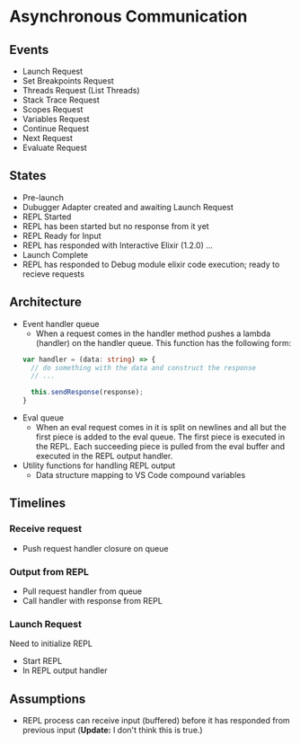 # Asynchronous Communication

## Events

* Launch Request
* Set Breakpoints Request
* Threads Request (List Threads)
* Stack Trace Request
* Scopes Request
* Variables Request
* Continue Request
* Next Request
* Evaluate Request

## States

* Pre-launch
 * Dubugger Adapter created and awaiting Launch Request
* REPL Started
 * REPL has been started but no response from it yet
* REPL Ready for Input
 * REPL has responded with Interactive Elixir (1.2.0) ...
* Launch Complete
 * REPL has responded to Debug module elixir code execution; ready to recieve requests

## Architecture

* Event handler queue
  * When a request comes in the handler method pushes a lambda (handler) on the handler queue.
  This function has the following form:
  ``` typescript
  var handler = (data: string) => {
	// do something with the data and construct the response
	// ...

	this.sendResponse(response);
  }
  ```
* Eval queue
  * When an eval request comes in it is split on newlines and all but the first piece is added to the eval
  queue. The first piece is executed in the REPL. Each succeeding piece is pulled from the eval buffer
  and executed in the REPL output handler.
* Utility functions for handling REPL output
  * Data structure mapping to VS Code compound variables

## Timelines

### Receive request
* Push request handler closure on queue

### Output from REPL
* Pull request handler from queue
* Call handler with response from REPL

### Launch Request
Need to initialize REPL
* Start REPL
* In REPL output handler


## Assumptions

* REPL process can receive input (buffered) before it has responded from previous input (**Update:** I don't think this is true.)




